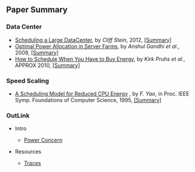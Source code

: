 Paper Summary
---

### Data Center 
- [Scheduling a Large DataCenter](http://www.nii.ac.jp/shonan/seminar011/files/2012/02/stein.pdf), by *Cliff Stein*, 2012, [[Summary]](https://github.com/hxwang/Seminar/blob/master/Paper-Summary/Stein12_Scheduling-a-DataCenter.md)
- [Optimal Power Allocation in Server Farms](http://www3.cs.stonybrook.edu/~anshul/sigmetrics_2009_tech.pdf), by *Anshul Gandhi et al.*, 2009, [[Summary]](https://github.com/hxwang/Seminar/blob/master/Paper-Summary/Gandhi09_Optimal-Power-Allocation-in-Server-Farms.md)
- [How to Schedule When You Have to Buy Energy](http://link.springer.com/chapter/10.1007%2F978-3-642-15369-3_27#page-1), by *Kirk Pruhs et al.*, APPROX 2010, [[Summary]](https://github.com/hxwang/Seminar/edit/master/Paper-Summary/PruhsS10_How-to-Schedule-When-You-Have-to-Buy-Your-Energy.md)

### Speed Scaling
- [A Scheduling Model for Reduced CPU Energy](http://ieeexplore.ieee.org/xpls/abs_all.jsp?arnumber=492493&tag=1)
, by *F. Yao*, in Proc. IEEE Symp. Foundations of Computer Science, 1995, 
[[Summary]](https://github.com/hxwang/Seminar/blob/master/Paper-Summary/Yao95-A-Scheduling-Model-for-Reduced-CPU-Energy.md)

### OutLink
- Intro
  - [Power Concern](https://github.com/hxwang/Seminar/blob/master/Paper-Summary/PowerConcern.md)

- Resources
  - [Traces](https://github.com/hxwang/Seminar/tree/master/Paper-Summary/traces)
